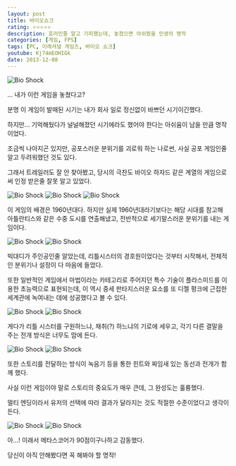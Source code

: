 ```yaml
---
layout: post
title: 바이오쇼크
rating: ⭐️⭐️⭐️⭐️⭐️
description: 호러인줄 알고 기피했는데, 놓쳤으면 아쉬웠을 인생의 명작
categories: [게임, FPS]
tags: [PC, 이래셔널 게임즈, 바이오 쇼크]
youtube: Kj74mEOHIGk
date: 2013-12-08
---
```


![Bio Shock](../../review/img/2013/bioshock_00.jpg)

... 내가 이런 게임을 놓쳤다고?

분명 이 게임이 발매된 시기는 내가 회사 일로 정신없이 바쁘던 시기이긴했다.

하지만… 기억해뒀다가 널널해졌던 시기에라도 했어야 한다는 아쉬움이 남을 만큼 명작이었다.

조금씩 나아지곤 있지만, 공포스러운 분위기를 괴로워 하는 나로썬, 사실 공포 게임인줄 알고 두려워했던 것도 있다.

그래서 트레일러도 잘 안 찾아봤고, 당시의 극찬도 바이오 하자드 같은 계열의 게임으로써 인정 받은줄 잘못 알고 있었다.

![Bio Shock](../../review/img/2013/bioshock_01.jpg)
![Bio Shock](../../review/img/2013/bioshock_02.jpg)
![Bio Shock](../../review/img/2013/bioshock_03.jpg)

이 게임의 배경은 1960년대다. 하지만 실제 1960년대라기보다는 해당 시대를 참고해 아틀란티스와 같은 수중 도시를 연출해냈고, 전반적으로 세기말스러운 분위기를 내는 게임이다.

![Bio Shock](../../review/img/2013/bioshock_04.jpg)
![Bio Shock](../../review/img/2013/bioshock_05.jpg)

빅대디가 주인공인줄 알았는데, 리틀시스터의 경호원이었다는 것부터 시작해서, 전체적인 분위기나 설정이 다 마음에 들었다.

또한 일반적인 게임에서 마법이라는 카테고리로 주어지던 특수 기술이 플라스미드를 이용한 초능력으로 표현되는데, 이 역시 중세 판타지스러운 요소를 또 디젤 펑크에 근접한 세계관에 녹여내는 데에 성공했다고 볼 수 있다.

![Bio Shock](../../review/img/2013/bioshock_06.jpg)
![Bio Shock](../../review/img/2013/bioshock_07.jpg)


게다가 리틀 시스터를 구원하느냐, 채취(?) 하느냐의 기로에 세우고, 각기 다른 결말을 주는 전개 방식은 너무도 맘에 든다.

![Bio Shock](../../review/img/2013/bioshock_08.jpg)
![Bio Shock](../../review/img/2013/bioshock_09.jpg)

또한 스토리를 전달하는 방식이 녹음기 등을 통한 힌트와 짜임새 있는 동선과 전개가 함께 했다.

사실 이런 게임이야 말로 스토리의 중요도가 매우 큰데, 그 완성도는 훌륭했다.

멀티 엔딩이라서 유저의 선택에 따라 결과가 달라지는 것도 적절한 수준이었다고 생각이 든다.

![Bio Shock](../../review/img/2013/bioshock_10.jpg)
![Bio Shock](../../review/img/2013/bioshock_11.jpg)

아…! 이래서 메타스코어가 90점이구나하고 감동했다.

당신이 아직 안해봤다면 꼭 해봐야 할 명작!

